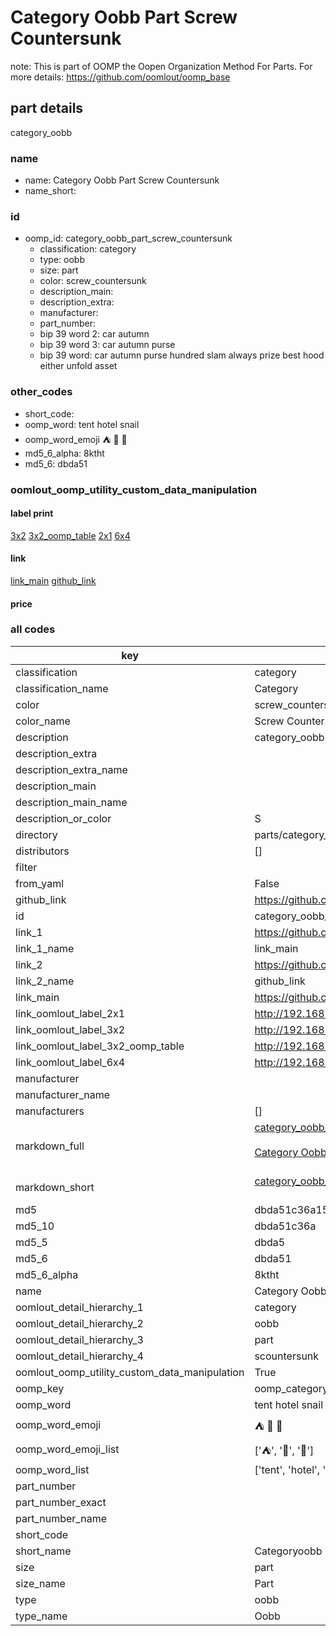 # Category Oobb Part Screw Countersunk  

note: This is part of OOMP the Oopen Organization Method For Parts. For more details: https://github.com/oomlout/oomp_base

##  part details



category_oobb

### name
* name: Category Oobb Part Screw Countersunk
* name_short: 
### id
* oomp_id: category_oobb_part_screw_countersunk
  * classification: category
  * type: oobb
  * size: part
  * color: screw_countersunk
  * description_main: 
  * description_extra: 
  * manufacturer: 
  * part_number: 
  * bip 39 word 2: car autumn
  * bip 39 word 3: car autumn purse
  * bip 39 word: car autumn purse hundred slam always prize best hood either unfold asset

### other_codes
* short_code: 
* oomp_word: tent hotel snail
* oomp_word_emoji :tent: :hotel: :snail:
* md5_6_alpha: 8ktht
* md5_6: dbda51






### oomlout_oomp_utility_custom_data_manipulation
#### label print
[3x2](http://192.168.1.245:1112/?label=oomp%208ktht)
[3x2_oomp_table](http://192.168.1.107:1112/?label=oomp%208ktht)
[2x1](http://192.168.1.242:1112/?label=oomp%208ktht)
[6x4](http://192.168.1.55:1112/?label=oomp%208ktht)    

#### link

[link_main](https://github.com/oomlout/oomlout_oomp_current_version_messy/tree/main/parts/category_oobb_part_screw_countersunk) [github_link](https://github.com/oomlout/oomlout_oomp_part_src/tree/main/parts/category_oobb_part_screw_countersunk)                             

#### price







### all codes 
| key | value |  
| --- | --- |  
| classification | category |  
| classification_name | Category |  
| color | screw_countersunk |  
| color_name | Screw Countersunk |  
| description | category_oobb |  
| description_extra |  |  
| description_extra_name |  |  
| description_main |  |  
| description_main_name |  |  
| description_or_color | S  |  
| directory | parts/category_oobb_part_screw_countersunk |  
| distributors | [] |  
| filter |  |  
| from_yaml | False |  
| github_link | https://github.com/oomlout/oomlout_oomp_part_src/tree/main/parts/category_oobb_part_screw_countersunk |  
| id | category_oobb_part_screw_countersunk |  
| link_1 | https://github.com/oomlout/oomlout_oomp_current_version_messy/tree/main/parts/category_oobb_part_screw_countersunk |  
| link_1_name | link_main |  
| link_2 | https://github.com/oomlout/oomlout_oomp_part_src/tree/main/parts/category_oobb_part_screw_countersunk |  
| link_2_name | github_link |  
| link_main | https://github.com/oomlout/oomlout_oomp_current_version_messy/tree/main/parts/category_oobb_part_screw_countersunk |  
| link_oomlout_label_2x1 | http://192.168.1.242:1112/?label=oomp%208ktht |  
| link_oomlout_label_3x2 | http://192.168.1.245:1112/?label=oomp%208ktht |  
| link_oomlout_label_3x2_oomp_table | http://192.168.1.107:1112/?label=oomp%208ktht |  
| link_oomlout_label_6x4 | http://192.168.1.55:1112/?label=oomp%208ktht |  
| manufacturer |  |  
| manufacturer_name |  |  
| manufacturers | [] |  
| markdown_full | [category_oobb_part_screw_countersunk](https://github.com/oomlout/oomlout_oomp_current_version_messy/tree/main/parts/category_oobb_part_screw_countersunk)<br>[](https://github.com/oomlout/oomlout_oomp_current_version_messy/tree/main/parts/category_oobb_part_screw_countersunk)<br>[Category Oobb Part Screw Countersunk](https://github.com/oomlout/oomlout_oomp_current_version_messy/tree/main/parts/category_oobb_part_screw_countersunk)<br><br> |  
| markdown_short | [category_oobb_part_screw_countersunk](https://github.com/oomlout/oomlout_oomp_current_version_messy/tree/main/parts/category_oobb_part_screw_countersunk)<br><br> |  
| md5 | dbda51c36a1555681e6586f35d03e912 |  
| md5_10 | dbda51c36a |  
| md5_5 | dbda5 |  
| md5_6 | dbda51 |  
| md5_6_alpha | 8ktht |  
| name | Category Oobb Part Screw Countersunk |  
| oomlout_detail_hierarchy_1 | category |  
| oomlout_detail_hierarchy_2 | oobb |  
| oomlout_detail_hierarchy_3 | part |  
| oomlout_detail_hierarchy_4 | scountersunk |  
| oomlout_oomp_utility_custom_data_manipulation | True |  
| oomp_key | oomp_category_oobb_part_screw_countersunk |  
| oomp_word | tent hotel snail |  
| oomp_word_emoji | :tent: :hotel: :snail: |  
| oomp_word_emoji_list | [':tent:', ':hotel:', ':snail:'] |  
| oomp_word_list | ['tent', 'hotel', 'snail'] |  
| part_number |  |  
| part_number_exact |  |  
| part_number_name |  |  
| short_code |  |  
| short_name | Categoryoobb |  
| size | part |  
| size_name | Part |  
| type | oobb |  
| type_name | Oobb |  
